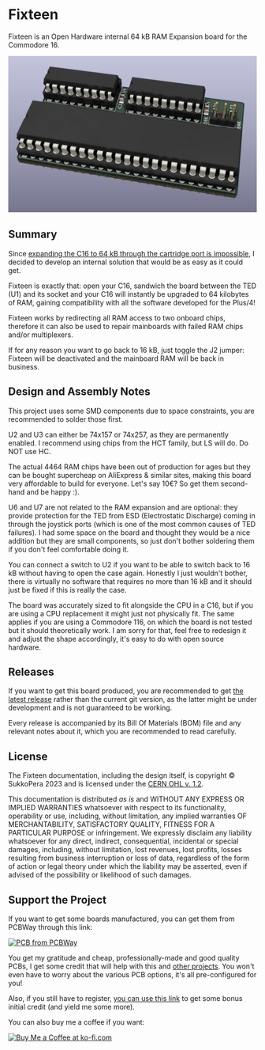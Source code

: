 # Fixteen
Fixteen is an Open Hardware internal 64 kB RAM Expansion board for the Commodore 16.

![Board](https://raw.githubusercontent.com/SukkoPera/Fixteen/master/img/render-top.png)

## Summary
Since [expanding the C16 to 64 kB through the cartridge port is impossible](https://github.com/SukkoPera/OpenC16RamExpansion), I decided to develop an internal solution that would be as easy as it could get.

Fixteen is exactly that: open your C16, sandwich the board between the TED (U1) and its socket and your C16 will instantly be upgraded to 64 kilobytes of RAM, gaining compatibility with all the software developed for the Plus/4!

Fixteen works by redirecting all RAM access to two onboard chips, therefore it can also be used to repair mainboards with failed RAM chips and/or multiplexers.

If for any reason you want to go back to 16 kB, just toggle the J2 jumper: Fixteen will be deactivated and the mainboard RAM will be back in business.

## Design and Assembly Notes
This project uses some SMD components due to space constraints, you are recommended to solder those first.

U2 and U3 can either be 74x157 or 74x257, as they are permanently enabled. I recommend using chips from the HCT family, but LS will do. Do NOT use HC.

The actual 4464 RAM chips have been out of production for ages but they can be bought supercheap on AliExpress & similar sites, making this board very affordable to build for everyone. Let's say 10€? So get them second-hand and be happy :).

U6 and U7 are not related to the RAM expansion and are optional: they provide protection for the TED from ESD (Electrostatic Discharge) coming in through the joystick ports (which is one of the most common causes of TED failures). I had some space on the board and thought they would be a nice addition but they are small components, so just don't bother soldering them if you don't feel comfortable doing it.

You can connect a switch to U2 if you want to be able to switch back to 16 kB without having to open the case again. Honestly I just wouldn't bother, there is virtually no software that requires no more than 16 kB and it should just be fixed if this is really the case.

The board was accurately sized to fit alongside the CPU in a C16, but if you are using a CPU replacement it might just not physically fit. The same applies if you are using a Commodore 116, on which the board is not tested but it should theoretically work. I am sorry for that, feel free to redesign it and adjust the shape accordingly, it's easy to do with open source hardware.

## Releases
If you want to get this board produced, you are recommended to get [the latest release](https://github.com/SukkoPera/Fixteen/releases) rather than the current git version, as the latter might be under development and is not guaranteed to be working.

Every release is accompanied by its Bill Of Materials (BOM) file and any relevant notes about it, which you are recommended to read carefully.

## License
The Fixteen documentation, including the design itself, is copyright &copy; SukkoPera 2023 and is licensed under the [CERN OHL v. 1.2](https://ohwr.org/project/cernohl/wikis/Documents/CERN-OHL-version-1.2).

This documentation is distributed *as is* and WITHOUT ANY EXPRESS OR IMPLIED WARRANTIES whatsoever with respect to its functionality, operability or use, including, without limitation, any implied warranties OF MERCHANTABILITY, SATISFACTORY QUALITY, FITNESS FOR A PARTICULAR PURPOSE or infringement. We expressly disclaim any liability whatsoever for any direct, indirect, consequential, incidental or special damages, including, without limitation, lost revenues, lost profits, losses resulting from business interruption or loss of data, regardless of the form of action or legal theory under which the liability may be asserted, even if advised of the possibility or likelihood of such damages.

## Support the Project
If you want to get some boards manufactured, you can get them from PCBWay through this link:

[![PCB from PCBWay](https://www.pcbway.com/project/img/images/frompcbway.png)](https://www.pcbway.com/project/shareproject/Fixteen_V3_Internal_64_kB_RAM_Expansion_for_the_Commodore_16_407c6d0f.html)

You get my gratitude and cheap, professionally-made and good quality PCBs, I get some credit that will help with this and [other projects](https://www.pcbway.com/project/member/?bmbno=72D33927-5EF6-42). You won't even have to worry about the various PCB options, it's all pre-configured for you!

Also, if you still have to register, [you can use this link](https://www.pcbway.com/setinvite.aspx?inviteid=41100) to get some bonus initial credit (and yield me some more).

You can also buy me a coffee if you want:

<a href='https://ko-fi.com/L3L0U18L' target='_blank'><img height='36' style='border:0px;height:36px;' src='https://az743702.vo.msecnd.net/cdn/kofi2.png?v=2' border='0' alt='Buy Me a Coffee at ko-fi.com' /></a>
